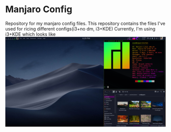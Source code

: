 # Manjaro Config
Repository for my manjaro config files. 
This repository contains the files I've used for ricing different configs(i3+no dm, i3+KDE)
Currently, I'm using i3+KDE which looks like
![screenshot](https://github.com/theadityasam/manjaroconfig/blob/master/Screenshot.png)
